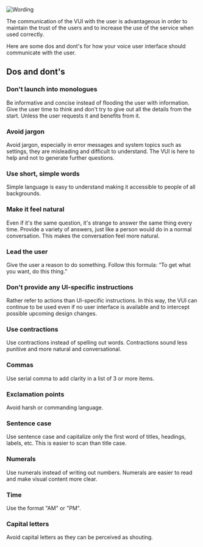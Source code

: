 ![Wording](/images/behavior/wording.png)

The communication of the VUI with the user is advantageous in order to maintain the trust of the users and to increase the use of the service when used correctly.

Here are some dos and dont's for how your voice user interface should communicate with the user.

## Dos and dont's

### Don't launch into monologues

Be informative and concise instead of flooding the user with information. Give the user time to think and don't try to give out all the details from the start. Unless the user requests it and benefits from it.

### Avoid jargon

Avoid jargon, especially in error messages and system topics such as settings, they are misleading and difficult to understand. The VUI is here to help and not to generate further questions.

### Use short, simple words

Simple language is easy to understand making it accessible to people of all backgrounds.

### Make it feel natural

Even if it's the same question, it's strange to answer the same thing every time. Provide a variety of answers, just like a person would do in a normal conversation. This makes the conversation feel more natural.

### Lead the user

Give the user a reason to do something. Follow this formula: “To get what you want, do this thing.”

### Don't provide any UI-specific instructions

Rather refer to actions than UI-specific instructions. In this way, the VUI can continue to be used even if no user interface is available and to intercept possible upcoming design changes.

### Use contractions

Use contractions instead of spelling out words. Contractions sound less punitive and more natural and conversational.

### Commas

Use serial comma to add clarity in a list of 3 or more items.

### Exclamation points

Avoid harsh or commanding language.

### Sentence case

Use sentence case and capitalize only the first word of titles, headings, labels, etc. This is easier to scan than title case.

### Numerals

Use numerals instead of writing out numbers. Numerals are easier to read and make visual content more clear.

### Time

Use the format "AM" or "PM".

### Capital letters

Avoid capital letters as they can be perceived as shouting.
